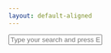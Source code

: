 ```yaml
---
layout: default-aligned
---
```

<div class="search">
    <div class="form-group mb-3">
        <form action="/search.html" method="get">
        <input class="form-control" type="text" id="search-box" name="query" placeholder="Type your search and press Enter">
        </form>
    </div>
</div>

<ul id="search-results"></ul>

<!-- Script to show search result -->
<script>
window.store = {
  {% assign searchable_pages = site.pages | where_exp: "page", "page.menu == 'main'" %}
  {% assign searchable_documents = site.documents %}
  {% for page in searchable_pages %}
    {% assign searchable_documents = searchable_documents | push: page %}
  {% endfor %}
  {% for doc in searchable_documents %}
    "{{ doc.url | slugify }}": {
      "title": "{{ doc.title | xml_escape }}",
      "author": "{{ doc.author | xml_escape }}",
      "category": "{{ doc.category | xml_escape }}",
      "content": {{ doc.content | strip_html | jsonify }},
      "url": "{{ doc.url | xml_escape }}"
    }
    {% unless forloop.last %},{% endunless %}
  {% endfor %}
}
</script>

<!-- Custom JS -->
<script type="text/javascript" src="{{ 'assets/js/custom/lunr.js' | relative_url}}"></script>
<script type="text/javascript" src="{{ 'assets/js/custom/search.process.js' | relative_url}}"></script>